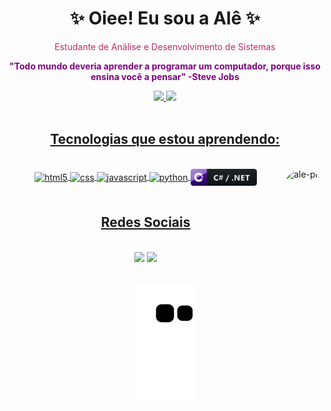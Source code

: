 <div align="center"> 
  <h1>✨ Oiee! Eu sou a Alê ✨</h1>
  <p style="color:rgb(201, 38, 103);">Estudante de Análise e Desenvolvimento de Sistemas</p>
  <p style="color:purple;" ><strong>"Todo mundo deveria aprender a programar um computador, porque isso ensina você a pensar" -Steve Jobs</strong></p>
</div>    


<div align="center">
  <a href="https://github.com/ale00gs">
  <img height="250em" src="https://github-readme-stats.vercel.app/api?username=ale00gs&show_icons=true&theme=radical&include_all_commits=true&count_private=true"/>
  <!--   <img height="180em" src="https://github-readme-stats.vercel.app/api/top-langs/?username=ale00gs&layout=compact&langs_count=7&theme=radical"/> -->
  <img height="250em" src="https://github-readme-stats.vercel.app/api/top-langs/?username=ale00gs&langs_count=7&theme=radical" />
    
</div><br>
  
<!-- ![ale00gs GitHub stats](https://github-readme-stats.vercel.app/api?username=ale00gs&show_icons=true&theme=radical) -->
 
<div align="center">  
  
## Tecnologias que estou aprendendo:
<div style="display: inline_block"><br>
<img align="center"  alt="html5" src="https://img.shields.io/badge/HTML5-E34F26?style=for-the-badge&logo=html5&logoColor=white" >

<img align="center"  alt="css" src="https://img.shields.io/badge/CSS-239120?&style=for-the-badge&logo=css3&logoColor=white" >

<img align="center"  alt="javascript" src="https://img.shields.io/badge/JavaScript-F7DF1E?style=for-the-badge&logo=javascript&logoColor=black" >

<img align="center"  alt="python" src="https://img.shields.io/badge/Python-3776AB?style=for-the-badge&logo=python&logoColor=white" >
  
<img align="center"  alt="csharp" height="27" src="https://github.com/Ale00gs/ale00gs/blob/main/csharp_dotnet_button_icon_151936.png">  
  
<img align="right" alt="ale-pic" height="150" style="border-radius:50px;" src="https://media.discordapp.net/attachments/907398442035339287/975899031475728404/download20220501200654.png?width=427&height=427">
</div><br>
</div>  
  
<div align="center">
  
## Redes Sociais
<div style="display: inline_block"><br>  
  <a href="https://instagram.com/ale_gonss" target="_blank"><img src="https://img.shields.io/badge/-Instagram-%23E4405F?style=for-the-badge&logo=instagram&logoColor=white" target="_blank"></a>
  <a href="https://www.linkedin.com/in/alerrandra-gonsalves-sissa-2805a6238/" target="_blank"><img src="https://img.shields.io/badge/-LinkedIn-%230077B5?style=for-the-badge&logo=linkedin&logoColor=white" target="_blank"></a> 
</div><br> 
  
  ![Snake animation](https://github.com/ale00gs/ale00gs/blob/output/github-contribution-grid-snake.svg)
</div> 
  
